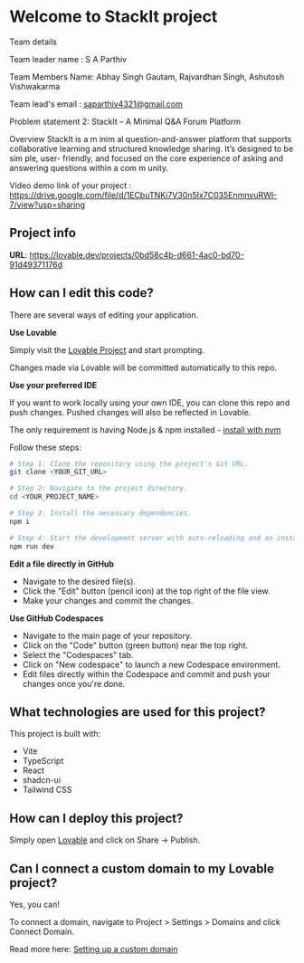 # Welcome to StackIt project
Team details

Team leader name : S A Parthiv

Team Members Name: Abhay Singh Gautam, Rajvardhan Singh, Ashutosh Vishwakarma

Team lead's email : saparthiv4321@gmail.com

Problem statement 2: StackIt – A Minimal Q&A Forum Platform

Overview
StackIt is a m inim al question-and-answer platform that supports collaborative
learning and structured knowledge sharing. It’s designed to be sim ple, user- friendly,
and focused on the core experience of asking and answering questions within a
com m unity.

Video demo link of your project : https://drive.google.com/file/d/1ECbuTNKi7V30n5Ix7C035EnmnvuRWI-7/view?usp=sharing

## Project info

**URL**: https://lovable.dev/projects/0bd58c4b-d661-4ac0-bd70-91d49371176d

## How can I edit this code?

There are several ways of editing your application.

**Use Lovable**

Simply visit the [Lovable Project](https://lovable.dev/projects/0bd58c4b-d661-4ac0-bd70-91d49371176d) and start prompting.

Changes made via Lovable will be committed automatically to this repo.

**Use your preferred IDE**

If you want to work locally using your own IDE, you can clone this repo and push changes. Pushed changes will also be reflected in Lovable.

The only requirement is having Node.js & npm installed - [install with nvm](https://github.com/nvm-sh/nvm#installing-and-updating)

Follow these steps:

```sh
# Step 1: Clone the repository using the project's Git URL.
git clone <YOUR_GIT_URL>

# Step 2: Navigate to the project directory.
cd <YOUR_PROJECT_NAME>

# Step 3: Install the necessary dependencies.
npm i

# Step 4: Start the development server with auto-reloading and an instant preview.
npm run dev
```

**Edit a file directly in GitHub**

- Navigate to the desired file(s).
- Click the "Edit" button (pencil icon) at the top right of the file view.
- Make your changes and commit the changes.

**Use GitHub Codespaces**

- Navigate to the main page of your repository.
- Click on the "Code" button (green button) near the top right.
- Select the "Codespaces" tab.
- Click on "New codespace" to launch a new Codespace environment.
- Edit files directly within the Codespace and commit and push your changes once you're done.

## What technologies are used for this project?

This project is built with:

- Vite
- TypeScript
- React
- shadcn-ui
- Tailwind CSS

## How can I deploy this project?

Simply open [Lovable](https://lovable.dev/projects/0bd58c4b-d661-4ac0-bd70-91d49371176d) and click on Share -> Publish.

## Can I connect a custom domain to my Lovable project?

Yes, you can!

To connect a domain, navigate to Project > Settings > Domains and click Connect Domain.

Read more here: [Setting up a custom domain](https://docs.lovable.dev/tips-tricks/custom-domain#step-by-step-guide)
